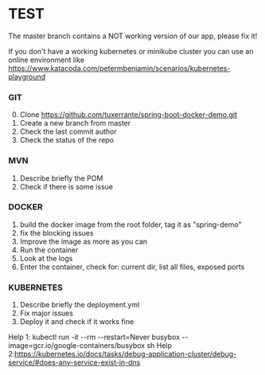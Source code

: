 # TEST 
The master branch contains a NOT working version of our app, please fix it!  

If you don't have a working kubernetes or minikube cluster you can use an online environment like https://www.katacoda.com/petermbenjamin/scenarios/kubernetes-playground

### GIT 
0. Clone https://github.com/tuxerrante/spring-boot-docker-demo.git
1. Create a new branch from master  
2. Check the last commit author
3. Check the status of the repo


### MVN
1. Describe briefly the POM
2. Check if there is some issue

### DOCKER
1. build the docker image from the root folder, tag it as "spring-demo"
2. fix the blocking issues
3. Improve the image as more as you can
4. Run the container
5. Look at the logs
6. Enter the container, check for: current dir, list all files, exposed ports

### KUBERNETES
1. Describe briefly the deployment.yml
2. Fix major issues
3. Deploy it and check if it works fine

Help 1: kubectl run -it --rm --restart=Never busybox --image=gcr.io/google-containers/busybox sh
Help 2:https://kubernetes.io/docs/tasks/debug-application-cluster/debug-service/#does-any-service-exist-in-dns
